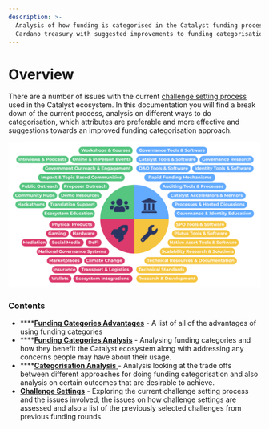 ```yaml
---
description: >-
  Analysis of how funding is categorised in the Catalyst funding process for the
  Cardano treasury with suggested improvements to funding categorisation
---
```


# Overview

There are a number of issues with the current [challenge setting process](challenge-settings/challenge-setting-approach.md) used in the Catalyst ecosystem. In this documentation you will find a break down of the current process, analysis on different ways to do categorisation, which attributes are preferable and more effective and suggestions towards an improved funding categorisation approach.

![Funding categories](.gitbook/assets/category-proposal-coverage.png)

### Contents

* ****[**Funding Categories Advantages**](broken-reference) - A list of all of the advantages of using funding categories
* ****[**Funding Categories Analysis**](broken-reference) - Analysing funding categories and how they benefit the Catalyst ecosystem along with addressing any concerns people may have about their usage.
* ****[**Categorisation Analysis** ](broken-reference)- Analysis looking at the trade offs between different approaches for doing funding categorisation and also analysis on certain outcomes that are desirable to achieve.
* [**Challenge Settings**](broken-reference) - Exploring the current challenge setting process and the issues involved, the issues on how challenge settings are assessed and also a list of the previously selected challenges from previous funding rounds.
